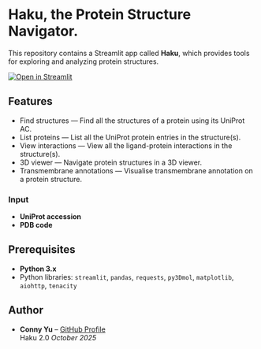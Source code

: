 # Haku, the Protein Structure Navigator.

This repository contains a Streamlit app called **Haku**, which provides tools for exploring and analyzing protein structures.

[![Open in Streamlit](https://static.streamlit.io/badges/streamlit_badge_black_white.svg)](https://haku.streamlit.app/)

## Features

- Find structures — Find all the structures of a protein using its UniProt AC.
- List proteins — List all the UniProt protein entries in the structure(s).
- View interactions — View all the ligand-protein interactions in the structure(s).
- 3D viewer — Navigate protein structures in a 3D viewer.
- Transmembrane annotations — Visualise transmembrane annotation on a protein structure.
  
### Input
- **UniProt accession**
- **PDB code**

## Prerequisites

- **Python 3.x**
- Python libraries: `streamlit`, `pandas`, `requests`, `py3Dmol`, `matplotlib`, `aiohttp`, `tenacity`
    
## Author

- **Conny Yu** – [GitHub Profile](https://github.com/connyyu)  
  Haku 2.0 _October 2025_
